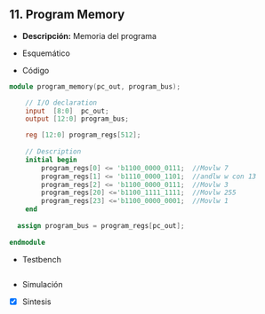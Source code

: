 ## 11. Program Memory

- **Descripción:** Memoria del programa

- Esquemático

- Código
```verilog
module program_memory(pc_out, program_bus);   

	// I/O declaration
	input  [8:0]  pc_out; 
	output [12:0] program_bus; 

	reg [12:0] program_regs[512];
    
	// Description
	initial begin                          
		program_regs[0] <= 'b1100_0000_0111;  //Movlw 7
		program_regs[1] <= 'b1110_0000_1101;  //andlw w con 13
		program_regs[2] <= 'b1100_0000_0111;  //Movlw 3
		program_regs[20] <='b1100_1111_1111;  //Movlw 255
		program_regs[23] <='b1100_0000_0001;  //Movlw 1
	end
	
  assign program_bus = program_regs[pc_out];
  
endmodule
```

 - Testbench
```verilog

```

- Simulación

- [x] Sintesis